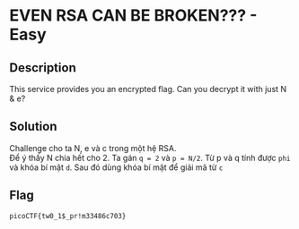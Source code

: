 # EVEN RSA CAN BE BROKEN??? - Easy
## Description
This service provides you an encrypted flag. Can you decrypt it with just N & e?
## Solution
Challenge cho ta N, e và c trong một hệ RSA.  
Để ý thấy N chia hết cho 2. Ta gán `q = 2` và `p = N/2`. Từ p và q tính được `phi` và khóa bí mật `d`. Sau đó dùng khóa bí mật để giải mã từ `c`
## Flag
```
picoCTF{tw0_1$_pr!m33486c703}
```